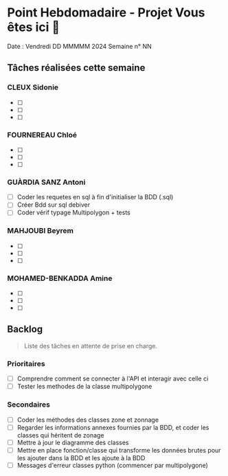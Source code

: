 # Point Hebdomadaire - Projet Vous êtes ici 🎯

Date : Vendredi DD MMMMM 2024
Semaine n° NN

## Tâches réalisées cette semaine

### CLEUX Sidonie

- [ ] 
- [ ] 
- [ ] 

### FOURNEREAU Chloé

- [ ] 
- [ ] 
- [ ] 

### GUÀRDIA SANZ Antoni

- [ ] Coder les requetes en sql à fin d'initialiser la BDD (.sql)
- [ ] Créer Bdd sur sql debiver
- [ ] Coder vérif typage Multipolygon + tests

###  MAHJOUBI Beyrem

- [ ] 
- [ ] 
- [ ] 


### MOHAMED-BENKADDA Amine

- [ ] 
- [ ] 
- [ ] 


## Backlog

> Liste des tâches en attente de prise en charge.

### Prioritaires

- [ ] Comprendre comment se connecter à l'API et interagir avec celle ci
- [ ] Tester les methodes de la classe multipolygone

### Secondaires

- [ ] Coder les méthodes des classes zone et zonnage
- [ ] Regarder les informations annexes fournies par la BDD, et coder les classes qui héritent  de zonage
- [ ] Mettre à jour le diagramme des classes 
- [ ] Mettre en place fonction/classe qui transforme les données brutes pour les ajouter dans la BDD et les ajoute à la BDD
- [ ] Messages d'erreur classes python (commencer par multipolygone)

